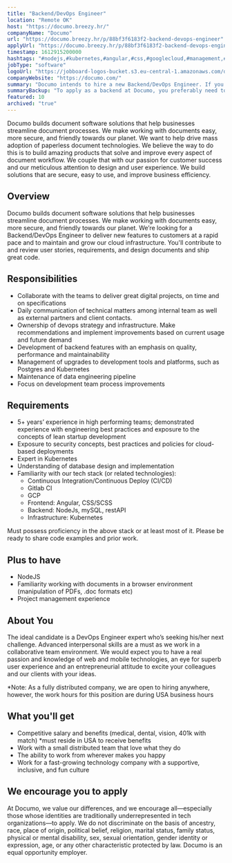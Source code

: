 ```yaml
---
title: "Backend/DevOps Engineer"
location: "Remote OK"
host: "https://documo.breezy.hr/"
companyName: "Documo"
url: "https://documo.breezy.hr/p/88bf3f6183f2-backend-devops-engineer"
applyUrl: "https://documo.breezy.hr/p/88bf3f6183f2-backend-devops-engineer/apply"
timestamp: 1612915200000
hashtags: "#nodejs,#kubernetes,#angular,#css,#googlecloud,#management,#ui/ux,#postgresql,#mysql"
jobType: "software"
logoUrl: "https://jobboard-logos-bucket.s3.eu-central-1.amazonaws.com/documo"
companyWebsite: "https://documo.com/"
summary: "Documo intends to hire a new Backend/DevOps Engineer. If you have 5+ years’ experience in high performing teams, consider applying."
summaryBackup: "To apply as a backend at Documo, you preferably need to have some knowledge of: #nodejs, #kubernetes, #ui/ux."
featured: 10
archived: "true"
---
```


Documo builds document software solutions that help businesses streamline document processes. We make working with documents easy, more secure, and friendly towards our planet. We want to help drive mass adoption of paperless document technologies. We believe the way to do this is to build amazing products that solve and improve every aspect of document workflow. We couple that with our passion for customer success and our meticulous attention to design and user experience. We build solutions that are secure, easy to use, and improve business efficiency.

## Overview

Documo builds document software solutions that help businesses streamline document processes. We make working with documents easy, more secure, and friendly towards our planet. We’re looking for a Backend/DevOps Engineer to deliver new features to customers at a rapid pace and to maintain and grow our cloud infrastructure. You'll contribute to and review user stories, requirements, and design documents and ship great code.

## Responsibilities

*   Collaborate with the teams to deliver great digital projects, on time and on specifications
*   Daily communication of technical matters among internal team as well as external partners and client contacts.
*   Ownership of devops strategy and infrastructure. Make recommendations and implement improvements based on current usage and future demand
*   Development of backend features with an emphasis on quality, performance and maintainability
*   Management of upgrades to development tools and platforms, such as Postgres and Kubernetes
*   Maintenance of data engineering pipeline
*   Focus on development team process improvements

## Requirements

*   5+ years’ experience in high performing teams; demonstrated experience with engineering best practices and exposure to the concepts of lean startup development
*   Exposure to security concepts, best practices and policies for cloud-based deployments
*   Expert in Kubernetes
*   Understanding of database design and implementation
*   Familiarity with our tech stack (or related technologies):
    *   Continuous Integration/Continuous Deploy (CI/CD)
    *   Gitlab CI
    *   GCP
    *   Frontend: Angular, CSS/SCSS
    *   Backend: NodeJs, mySQL, restAPI
    *   Infrastructure: Kubernetes

Must possess proficiency in the above stack or at least most of it. Please be ready to share code examples and prior work.

## Plus to have

*   NodeJS
*   Familiarity working with documents in a browser environment (manipulation of PDFs, .doc formats etc)
*   Project management experience

## About You

The ideal candidate is a DevOps Engineer expert who’s seeking his/her next challenge. Advanced interpersonal skills are a must as we work in a collaborative team environment. We would expect you to have a real passion and knowledge of web and mobile technologies, an eye for superb user experience and an entrepreneurial attitude to excite your colleagues and our clients with your ideas.

\*Note: As a fully distributed company, we are open to hiring anywhere, however, the work hours for this position are during USA business hours

## What you'll get

*   Competitive salary and benefits (medical, dental, vision, 401k with match) \*must reside in USA to receive benefits
*   Work with a small distributed team that love what they do
*   The ability to work from wherever makes you happy
*   Work for a fast-growing technology company with a supportive, inclusive, and fun culture

## We encourage you to apply

At Documo, we value our differences, and we encourage all—especially those whose identities are traditionally underrepresented in tech organizations—to apply. We do not discriminate on the basis of ancestry, race, place of origin, political belief, religion, marital status, family status, physical or mental disability, sex, sexual orientation, gender identity or expression, age, or any other characteristic protected by law. Documo is an equal opportunity employer.
